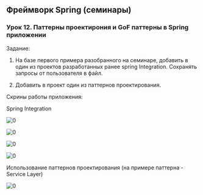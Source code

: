 ## Фреймворк Spring (семинары)

### Урок 12. Паттерны проектирония и GoF паттерны в Spring приложении

Задание:

1) На базе первого примера разобранного на семинаре, добавить в один из проектов разработанных ранее spring Integration.
Сохранять запросы от пользователя в файл.

2) Добавить в проект один из паттернов проектирования.

Скрины работы приложения:

Spring Integration

![0]()

![0]()

![0]()

![0]()

Использование паттернов проектирования (на примере паттерна - Service Layer)

![0]()




